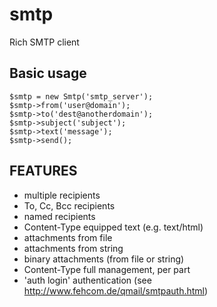 smtp
====
Rich SMTP client

Basic usage
-----------
    $smtp = new Smtp('smtp_server');
    $smtp->from('user@domain');
    $smtp->to('dest@anotherdomain');
    $smtp->subject('subject');
    $smtp->text('message');
    $smtp->send();

FEATURES
--------
- multiple recipients
- To, Cc, Bcc recipients
- named recipients
- Content-Type equipped text (e.g. text/html)
- attachments from file
- attachments from string
- binary attachments (from file or string)
- Content-Type full management, per part
- 'auth login' authentication (see http://www.fehcom.de/qmail/smtpauth.html)